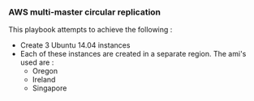 ### AWS multi-master circular replication

This playbook attempts to achieve the following :

- Create 3 Ubuntu 14.04 instances
- Each of these instances are created in a separate region. The ami's used are :
  - Oregon
  - Ireland
  - Singapore

